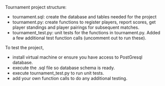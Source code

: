 Tournament project structure:
 - tournament.sql: create the database and tables needed for the project
 - tournament.py: create functions to register players, report scores, get player standings and player pairings for subsequent matches.
 - tournament_test.py: unit tests for the functions in tournament.py. Added a few additional test function calls (uncomment out to run these).
 
 To test the project,
 - install virtual machine or ensure you have access to PostGresql database.
 - execute the .sql file so database schema is ready.
 - execute tournament_test.py to run unit tests.
 - add your own function calls to do any additional testing.
